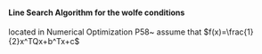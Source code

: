 #### Line Search Algorithm for the wolfe conditions
located in Numerical Optimization P58~
assume that $f(x)=\frac{1}{2}x^TQx+b^Tx+c$